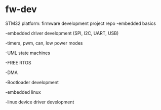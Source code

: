 # fw-dev
STM32 platform: firmware development project repo
-embedded basics

-embedded driver development (SPI, I2C, UART, USB)

-timers, pwm, can, low power modes

-UML state machines

-FREE RTOS

-DMA

-Bootloader development

-embedded linux

-linux device driver development 

